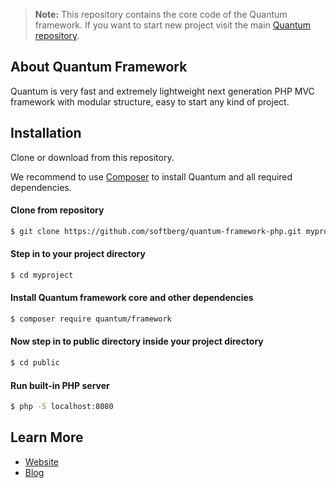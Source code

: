 > **Note:** This repository contains the core code of the Quantum framework. If you want to start new project visit the main [Quantum repository](https://github.com/softberg/quantum-framework-php).

## About Quantum Framework

Quantum is very fast and extremely lightweight next generation PHP MVC framework with modular structure, easy to start any kind of project.

## Installation

Clone or download from this repository.

We recommend to use [Composer](https://getcomposer.org/) to install Quantum and all required dependencies.


#### Clone from repository
```bash
$ git clone https://github.com/softberg/quantum-framework-php.git myproject
```

#### Step in to your project directory
```bash
$ cd myproject
```

#### Install Quantum framework core and other dependencies
```bash
$ composer require quantum/framework
```

#### Now step in to public directory inside your project directory
```bash
$ cd public
```

#### Run built-in PHP server
```bash
$ php -S localhost:8080
```

## Learn More

- [Website](https://quantum.softberg.org)
- [Blog](http://blog.softberg.org/category/quantum-php-framework/)
